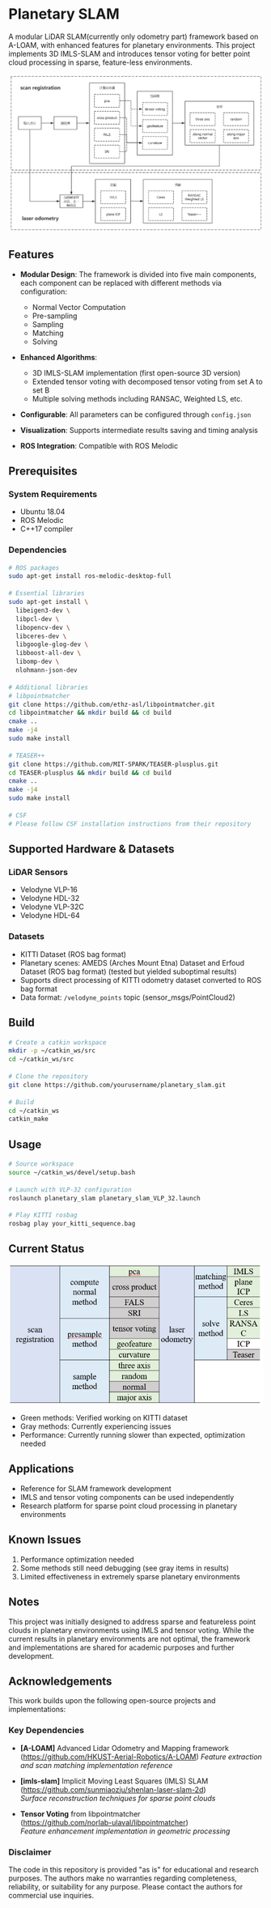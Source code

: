 # Planetary SLAM

A modular LiDAR SLAM(currently only odometry part) framework based on A-LOAM, with enhanced features for planetary environments. This project implements 3D IMLS-SLAM and introduces tensor voting for better point cloud processing in sparse, feature-less environments.

![Framework](framework.png)

## Features

- **Modular Design**: The framework is divided into five main components, each component can be replaced with different methods via configuration:
  - Normal Vector Computation
  - Pre-sampling
  - Sampling
  - Matching
  - Solving

- **Enhanced Algorithms**:
  - 3D IMLS-SLAM implementation (first open-source 3D version)
  - Extended tensor voting with decomposed tensor voting from set A to set B
  - Multiple solving methods including RANSAC, Weighted LS, etc.

- **Configurable**: All parameters can be configured through `config.json`
- **Visualization**: Supports intermediate results saving and timing analysis
- **ROS Integration**: Compatible with ROS Melodic

## Prerequisites

### System Requirements
- Ubuntu 18.04
- ROS Melodic
- C++17 compiler

### Dependencies
```bash
# ROS packages
sudo apt-get install ros-melodic-desktop-full

# Essential libraries
sudo apt-get install \
  libeigen3-dev \
  libpcl-dev \
  libopencv-dev \
  libceres-dev \
  libgoogle-glog-dev \
  libboost-all-dev \
  libomp-dev \
  nlohmann-json-dev

# Additional libraries
# libpointmatcher
git clone https://github.com/ethz-asl/libpointmatcher.git
cd libpointmatcher && mkdir build && cd build
cmake ..
make -j4
sudo make install

# TEASER++
git clone https://github.com/MIT-SPARK/TEASER-plusplus.git
cd TEASER-plusplus && mkdir build && cd build
cmake ..
make -j4
sudo make install

# CSF
# Please follow CSF installation instructions from their repository
```

## Supported Hardware & Datasets

### LiDAR Sensors
- Velodyne VLP-16
- Velodyne HDL-32
- Velodyne VLP-32C
- Velodyne HDL-64

### Datasets
- KITTI Dataset (ROS bag format)
- Planetary scenes: AMEDS (Arches Mount Etna) Dataset and Erfoud Dataset (ROS bag format) (tested but yielded suboptimal results)
- Supports direct processing of KITTI odometry dataset converted to ROS bag format
- Data format: `/velodyne_points` topic (sensor_msgs/PointCloud2)

## Build

```bash
# Create a catkin workspace
mkdir -p ~/catkin_ws/src
cd ~/catkin_ws/src

# Clone the repository
git clone https://github.com/yourusername/planetary_slam.git

# Build
cd ~/catkin_ws
catkin_make
```

## Usage

```bash
# Source workspace
source ~/catkin_ws/devel/setup.bash

# Launch with VLP-32 configuration
roslaunch planetary_slam planetary_slam_VLP_32.launch

# Play KITTI rosbag
rosbag play your_kitti_sequence.bag
```

## Current Status

![Results](results.png)

- Green methods: Verified working on KITTI dataset
- Gray methods: Currently experiencing issues
- Performance: Currently running slower than expected, optimization needed

## Applications

- Reference for SLAM framework development
- IMLS and tensor voting components can be used independently
- Research platform for sparse point cloud processing in planetary environments

## Known Issues

1. Performance optimization needed
2. Some methods still need debugging (see gray items in results)
3. Limited effectiveness in extremely sparse planetary environments

## Notes

This project was initially designed to address sparse and featureless point clouds in planetary environments using IMLS and tensor voting. While the current results in planetary environments are not optimal, the framework and implementations are shared for academic purposes and further development.

## Acknowledgements

This work builds upon the following open-source projects and implementations:

### Key Dependencies
- **[A-LOAM]** Advanced Lidar Odometry and Mapping framework  
  (https://github.com/HKUST-Aerial-Robotics/A-LOAM) 
  _Feature extraction and scan matching implementation reference_

- **[imls-slam]** Implicit Moving Least Squares (IMLS) SLAM  
  (https://github.com/sunmiaozju/shenlan-laser-slam-2d)  
  _Surface reconstruction techniques for sparse point clouds_

- **Tensor Voting** from libpointmatcher  
  (https://github.com/norlab-ulaval/libpointmatcher)  
  _Feature enhancement implementation in geometric processing_

### Disclaimer
The code in this repository is provided "as is" for educational and research purposes. The authors make no warranties regarding completeness, reliability, or suitability for any purpose. Please contact the authors for commercial use inquiries.
